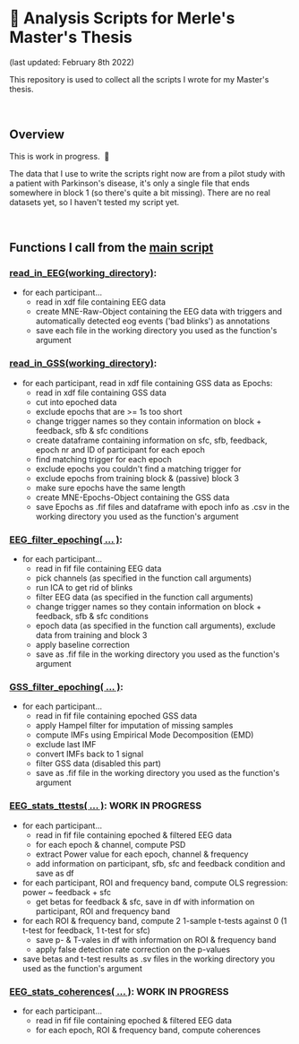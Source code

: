 # :closed_book: Analysis Scripts for Merle's Master's Thesis
(last updated: February 8th 2022)

This repository is used to collect all the scripts I wrote for my Master's thesis.

&nbsp;  

## Overview 
This is work in progress.&nbsp;  🐢

The data that I use to write the scripts right now are from a pilot study with a patient with Parkinson's disease, it's only a single file that ends somewhere in block 1 (so there's quite a bit missing). There are no real datasets yet, so I haven't tested my script yet.

&nbsp;  

## Functions I call from the [main script](/main) 

### [read_in_EEG(working_directory)](EEG_read_xdf):
* for each participant...
    * read in xdf file containing EEG data
    * create MNE-Raw-Object containing the EEG data with triggers and automatically detected eog events ('bad blinks') as annotations
    * save each file in the working directory you used as the function's argument

### [read_in_GSS(working_directory)](GSS_read_xdf):
* for each participant, read in xdf file containing GSS data as Epochs:
    * read in xdf file containing GSS data
    * cut into epoched data
    * exclude epochs that are >= 1s too short
    * change trigger names so they contain information on block + feedback, sfb & sfc conditions
    * create dataframe containing information on sfc, sfb, feedback, 
      epoch nr and ID of participant for each epoch
    * find matching trigger for each epoch
    * exclude epochs you couldn't find a matching trigger for
    * exclude epochs from training block & (passive) block 3
    * make sure epochs have the same length
    * create MNE-Epochs-Object containing the GSS data
    * save Epochs as .fif files and dataframe with epoch info as .csv 
      in the working directory you used as the function's argument


### [EEG_filter_epoching( ... )](EEG_preproc):
* for each participant...
    * read in fif file containing EEG data
    * pick channels (as specified in the function call arguments)
    * run ICA to get rid of blinks
    * filter EEG data (as specified in the function call arguments)
    * change trigger names so they contain information on block + feedback, sfb & sfc conditions
    * epoch data (as specified in the function call arguments), exclude data from training and block 3
    * apply baseline correction
    * save as .fif file in the working directory you used as the function's argument


### [GSS_filter_epoching( ... )](GSS_preproc):
* for each participant...
    * read in fif file containing epoched GSS data
    * apply Hampel filter for imputation of missing samples
    * compute IMFs using Empirical Mode Decomposition (EMD)
    * exclude last IMF
    * convert IMFs back to 1 signal
    * filter GSS data (disabled this part)
    * save as .fif file in the working directory you used as the function's argument


### [EEG_stats_ttests( ... )](EEG_stats_part1): WORK IN PROGRESS
* for each participant...
    * read in fif file containing epoched & filtered EEG data
    * for each epoch & channel, compute PSD
    * extract Power value for each epoch, channel & frequency
    * add information on participant, sfb, sfc and feedback condition and save as df
* for each participant, ROI and frequency band, compute OLS regression: power ~ feedback + sfc
    * get betas for feedback & sfc, save in df with information on participant, ROI and frequency band
* for each ROI & frequency band, compute 2 1-sample t-tests against 0 (1 t-test for feedback, 1 t-test for sfc)
    * save p- & T-vales in df with information on ROI & frequency band
    * apply false detection rate correction on the p-values
* save betas and t-test results as .sv files in the working directory you used as the function's argument


### [EEG_stats_coherences( ... )](EEG_stats_part2): WORK IN PROGRESS
* for each participant...
    * read in fif file containing epoched & filtered EEG data
    * for each epoch, ROI & frequency band, compute coherences
